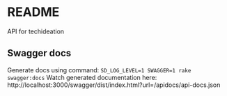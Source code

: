 # README

API for techideation

## Swagger docs
Generate docs using command: `SD_LOG_LEVEL=1 SWAGGER=1 rake swagger:docs`
Watch generated documentation here: http://localhost:3000/swagger/dist/index.html?url=/apidocs/api-docs.json